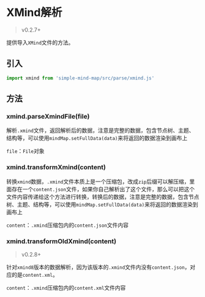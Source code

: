 # XMind解析

> v0.2.7+

提供导入`XMind`文件的方法。

## 引入

```js
import xmind from 'simple-mind-map/src/parse/xmind.js'
```

## 方法

### xmind.parseXmindFile(file)

解析`.xmind`文件，返回解析后的数据，注意是完整的数据，包含节点树、主题、结构等，可以使用`mindMap.setFullData(data)`来将返回的数据渲染到画布上

`file`：`File`对象

### xmind.transformXmind(content)

转换`xmind`数据，`.xmind`文件本质上是一个压缩包，改成`zip`后缀可以解压缩，里面存在一个`content.json`文件，如果你自己解析出了这个文件，那么可以把这个文件内容传递给这个方法进行转换，转换后的数据，注意是完整的数据，包含节点树、主题、结构等，可以使用`mindMap.setFullData(data)`来将返回的数据渲染到画布上

`content`：`.xmind`压缩包内的`content.json`文件内容

### xmind.transformOldXmind(content)

> v0.2.8+

针对`xmind8`版本的数据解析，因为该版本的`.xmind`文件内没有`content.json`，对应的是`content.xml`。

`content`：`.xmind`压缩包内的`content.xml`文件内容